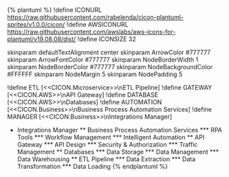 {% plantuml %}
!define ICONURL https://raw.githubusercontent.com/rabelenda/cicon-plantuml-sprites/v1.0.0/cicon/
!define AWSICONURL https://raw.githubusercontent.com/awslabs/aws-icons-for-plantuml/v19.08.08/dist/
!define ICONSIZE 32

skinparam defaultTextAlignment center
skinparam ArrowColor #777777
skinparam ArrowFontColor #777777
skinparam NodeBorderWidth 1
skinparam NodeBorderColor #777777
skinparam NodeBackgroundColor #FFFFFF
skinparam NodeMargin 5
skinparam NodePadding 5

!define ETL [<<CICON.Microservice>>\nETL Pipeline]
!define GATEWAY [<<CICON.AWS>>\nAPI Gateway]
!define DATABASE [<<CICON.AWS>>\nDatabases]
!define AUTOMATION [<<CICON.Business>>\nBusiness Process Automation Services]
!define MANAGER [<<CICON.Business>>\nIntegrations Manager]

* Integrations Manager
** Business Process Automation Services
*** RPA Tools
*** Workflow Management
*** Intelligent Automation
** API Gateway
*** API Design
*** Security & Authorization
*** Traffic Management
** Databases
*** Data Storage
*** Data Management
*** Data Warehousing
** ETL Pipeline
*** Data Extraction
*** Data Transformation
*** Data Loading
{% endplantuml %}

